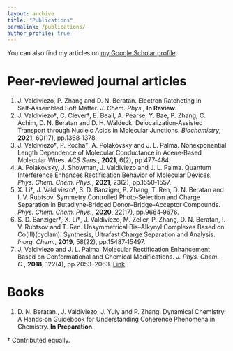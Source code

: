 ```yaml
---
layout: archive
title: "Publications"
permalink: /publications/
author_profile: true
---
```


<!---
{% if author.googlescholar %}
  You can also find my articles on <u><a href="{{author.googlescholar}}">my Google Scholar profile</a>.</u>
{% endif %}

{% include base_path %}

{% for post in site.publications reversed %}
  {% include archive-single.html %}
{% endfor %}
-->

<p>You can also find my articles on <a href="https://scholar.google.com/citations?hl=en&user=SfdJnEgAAAAJ">my Google Scholar profile</a>.</p>


Peer-reviewed journal articles
======
1. J. Valdiviezo, P. Zhang and D. N. Beratan. Electron Ratcheting in Self‑Assembled Soft Matter. *J. Chem. Phys.*, **In Review**.
2. J. Valdiviezo†, C. Clever†, E. Beall, A. Pearse, Y. Bae, P. Zhang, C. Achim, D. N. Beratan and D. H. Waldeck. Delocalization‑Assisted Transport
through Nucleic Acids in Molecular Junctions. *Biochemistry*, **2021**, 60(17), pp.1368‑1378.
3. J. Valdiviezo†, P. Rocha†, A. Polakovsky and J. L. Palma. Nonexponential Length Dependence of Molecular Conductance in Acene‑Based Molecular Wires. *ACS Sens.*, **2021**, 6(2), pp.477‑484.
4. A. Polakovsky, J. Showman, J. Valdiviezo and J. L. Palma. Quantum Interference Enhances Rectification Behavior of Molecular Devices. *Phys.
Chem. Chem. Phys.*, **2021**, 23(2), pp.1550‑1557.
5. X. Li†, J. Valdiviezo†, S. D. Banziger, P. Zhang, T. Ren, D. N. Beratan and I. V. Rubtsov. Symmetry Controlled Photo‑Selection and Charge Separation
in Butadiyne‑Bridged Donor–Bridge–Acceptor Compounds. *Phys. Chem. Chem. Phys.*, **2020**, 22(17), pp.9664‑9676.
6. S. D. Banziger†, X. Li†, J. Valdiviezo, M. Zeller, P. Zhang, D. N. Beratan, I. V. Rubtsov and T. Ren. Unsymmetrical Bis–Alkynyl Complexes Based on
Co(III)(cyclam): Synthesis, Ultrafast Charge Separation and Analysis. *Inorg. Chem.*, **2019**, 58(22), pp.15487‑15497.
7. J. Valdiviezo and J. L. Palma. Molecular Rectification Enhancement Based on Conformational and Chemical Modifications. *J. Phys. Chem. C.*,
**2018**, 122(4), pp.2053–2063. [Link](https://example.com/ "Optional link title")

Books
======
1. D. N. Beratan., J. Valdiviezo, J. Yuly and P. Zhang. Dynamical Chemistry: A Hands‑on Guidebook for Understanding Coherence Phenomena in
Chemistry. **In Preparation**.

† Contributed equally.

